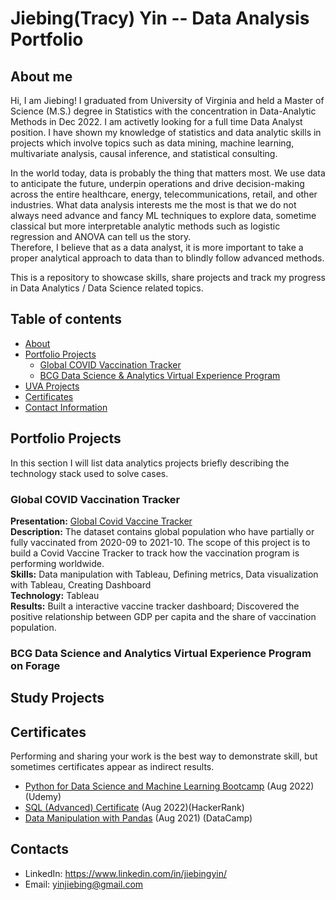 # Jiebing(Tracy) Yin -- Data Analysis Portfolio

## About me
Hi, I am Jiebing! I graduated from University of Virginia and held a Master of Science (M.S.) degree in Statistics with the concentration in Data-Analytic Methods in Dec 2022. I am activetly looking for a full time Data Analyst position. I have shown my knowledge of statistics and data analytic skills in projects which involve topics such as data mining, machine learning, multivariate analysis, causal inference, and statistical consulting. 

In the world today, data is probably the thing that matters most. We use data to anticipate the future, underpin operations and drive decision-making across the entire healthcare, energy, telecommunications, retail, and other industries. What data analysis interests me the most is that we do not always need advance and fancy ML techniques to explore data, sometime classical but more interpretable analytic methods such as logistic regression and ANOVA can tell us the story. \
Therefore, I believe that as a data analyst, it is more important to take a proper analytical approach to data than to blindly follow advanced methods.

This is a repository to showcase skills, share projects and track my progress in Data Analytics / Data Science related topics.

## Table of contents
- [About](#About-me)
- [Portfolio Projects](#Portfolio-Projects)
  + [Global COVID Vaccination Tracker](#Global-COVID-Vaccination-Tracker)
  + [BCG Data Science & Analytics Virtual Experience Program](#BCG-Data-Science-and-Analytics-Virtual-Experience-Program-on-Forage)
- [UVA Projects](#UVA-Projects)
- [Certificates](#Certificates)
- [Contact Information](#Contacts)

## Portfolio Projects
In this section I will list data analytics projects briefly describing the technology stack used to solve cases.
### Global COVID Vaccination Tracker
**Presentation:** [Global Covid Vaccine Tracker](https://prod-useast-a.online.tableau.com/t/jiebingtracyyin/views/GlobalCOVID-19VaccineTracker/GlobalVaccineTracker)\
**Description:** The dataset contains global population who have partially or fully vaccinated from 2020-09 to 2021-10. The scope of this project is to build a Covid Vaccine Tracker to track how the vaccination program is performing worldwide. \
**Skills:** Data manipulation with Tableau, Defining metrics, Data visualization with Tableau, Creating Dashboard\
**Technology:** Tableau\
**Results:** Built a interactive vaccine tracker dashboard; Discovered the positive relationship between GDP per capita and the share of vaccination population. 

### BCG Data Science and Analytics Virtual Experience Program on Forage

## Study Projects

## Certificates
Performing and sharing your work is the best way to demonstrate skill, but sometimes certificates appear as indirect results.
- [Python for Data Science and Machine Learning Bootcamp](https://drive.google.com/file/d/1As5izDhrUTdnOGXU1Yz6y8XnARu8DkwH/view?usp=share_link) (Aug 2022)(Udemy)
- [SQL (Advanced) Certificate](https://www.hackerrank.com/certificates/iframe/1741d7b5e2b7) (Aug 2022)(HackerRank)
- [Data Manipulation with Pandas](https://drive.google.com/file/d/1uKnf50GX_fdo_BRiYfYKbVraSd-9xXEd/view?usp=share_link) (Aug 2021) (DataCamp)

## Contacts
- LinkedIn: https://www.linkedin.com/in/jiebingyin/
- Email: yinjiebing@gmail.com
